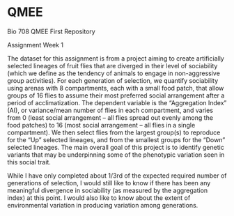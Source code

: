 # QMEE
Bio 708 QMEE First Repository

Assignment Week 1

The dataset for this assignment is from a project aiming to create artificially selected lineages of fruit flies that are diverged in their level of sociability (which we define as the tendency of animals to engage in non-aggressive group activities). For each generation of selection, we quantify sociability using arenas with 8 compartments, each with a small food patch, that allow groups of 16 flies to assume their most preferred social arrangement after a period of acclimatization. The dependent variable is the “Aggregation Index” (AI), or variance/mean number of flies in each compartment, and varies from 0 (least social arrangement – all flies spread out evenly among the food patches) to 16 (most social arrangement – all flies in a single compartment). We then select flies from the largest group(s) to reproduce for the “Up” selected lineages, and from the smallest groups for the “Down” selected lineages. The main overall goal of this project is to identify genetic variants that may be underpinning some of the phenotypic variation seen in this social trait.

While I have only completed about 1/3rd of the expected required number of generations of selection, I would still like to know if there has been any meaningful divergence in sociability (as measured by the aggregation index) at this point. I would also like to know about the extent of environmental variation in producing variation among generations.

